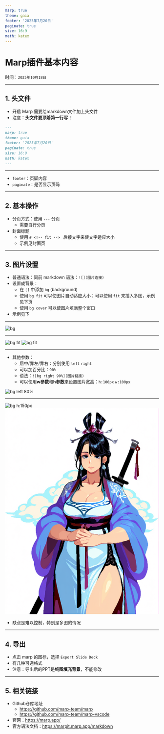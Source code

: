 ```yaml
---
marp: true
theme: gaia
footer: '2025年7月20日'
paginate: true
size: 16:9
math: katex
---
```


# <!-- fit --> Marp插件基本内容

时间：`2025年10月18日`

---

## 1. 头文件

- 开启 Marp 需要给markdown文件加上头文件
- 注意：**头文件要顶着第一行写！**

```markdown
---
marp: true
theme: gaia
footer: '2025年7月20日'
paginate: true
size: 16:9
math: katex
---
```

---

- `footer`：页脚内容
- `paginate`：是否显示页码

---

## 2. 基本操作

- 分页方式：使用 `---` 分页
  - 需要自行分页
- 封面标题
  - 使用 `# <!-- fit --> ` 后接文字来使文字适应大小
  - 示例见封面页

---

## 3. 图片设置

- 普通语法：同前 markdown 语法：`![](图片连接)`
- 设置成背景：
  - 在 `[]` 中添加 `bg` (background)
  - 使用 `bg fit` 可以使图片自动适应大小；可以使用 `fit` 来插入多图，示例见下页
  - 使用 `bg cover` 可以使图片填满整个窗口
- 示例见下

---

![bg](https://w.wallhaven.cc/full/9o/wallhaven-9o6r3x.jpg)

---

![bg fit](https://w.wallhaven.cc/full/9o/wallhaven-9o6r3x.jpg)
![bg fit](https://w.wallhaven.cc/full/9o/wallhaven-9o6r3x.jpg)

---
- 其他参数：
  - 居中/靠左/靠右：分别使用 `left` `right`
  - 可以加百分比：`90%`
  - 语法：`![bg right 90%](图片链接)`
  - 可以使用**w参数**和**h参数**来设置图片宽高：`h:100px` `w:100px`

![bg left 80%](https://w.wallhaven.cc/full/9o/wallhaven-9o6r3x.jpg)

---

![bg h:150px](https://w.wallhaven.cc/full/9o/wallhaven-9o6r3x.jpg)
![bg h:450px](./images/6-1-Marp_insert_test.png)

- 缺点是难以控制，特别是多图的情况

---

## 4. 导出

- 点击 marp 的图标，选择 `Export Slide Deck`
- 有几种可选格式
- 注意：导出后的PPT是**纯图填充背景**，不能修改

---

## 5. 相关链接

- Github仓库地址
  - https://github.com/marp-team/marp
  - https://github.com/marp-team/marp-vscode
- 官网：https://marp.app/
- 官方语法文档：https://marpit.marp.app/markdown

